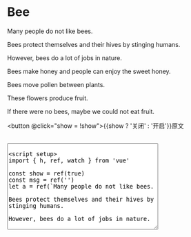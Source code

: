# Bee

<div v-if="show">
Many people do not like bees.

Bees protect themselves and their hives by stinging humans.

However, bees do a lot of jobs in nature.

Bees make honey and people can enjoy the sweet honey.

Bees move pollen between plants.

These flowers produce fruit.

If there were no bees, maybe we could not eat fruit.
</div>

<button @click="show = !show">{{show ? '关闭' : '开启'}}原文</button>

<template v-for="(i, index) in a" >
  <span v-if="msg.split('')[index]"
    :style="{color: msg.split('')[index] === i ? 'green' : 'red'}">
    {{i}}
  </span>
</template>
<br />
<textarea v-model="msg" style="width: 350px; height: 200px" />

<script setup>
import { h, ref, watch } from 'vue'

const show = ref(true)
const msg = ref('')
let a = ref(`Many people do not like bees.

Bees protect themselves and their hives by stinging humans.

However, bees do a lot of jobs in nature.

Bees make honey and people can enjoy the sweet honey.

Bees move pollen between plants.

These flowers produce fruit.

If there were no bees, maybe we could not eat fruit.`.split(''))

// const count = ref(0)
</script>

<style>

</style>
